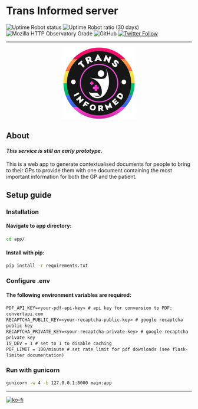# Trans Informed server

![Uptime Robot status](https://img.shields.io/uptimerobot/status/m793393353-5ef24de0db746db2e74fdfba) ![Uptime Robot ratio (30 days)](https://img.shields.io/uptimerobot/ratio/m793393353-5ef24de0db746db2e74fdfba) ![Mozilla HTTP Observatory Grade](https://img.shields.io/mozilla-observatory/grade/www.transinformed.co.uk?publish) ![GitHub](https://img.shields.io/github/license/beawitcht/transinformed-server) [![Twitter Follow](https://img.shields.io/twitter/follow/beawitcht?style=social)](https://www.twitter.com/beawitcht)
***

<p align="center">
    <img src="https://raw.githubusercontent.com/beawitcht/transinformed-server/main/app/static/images/logo.svg" width="200" alt="Trans Informed logo">
</p>

## About
#### ***This service is still an early prototype.***
This is a web app to generate contextualised documents for people to bring to their GPs to provide them with one document containing the most important information for both the GP and the patient.


## Setup guide

### Installation

#### Navigate to app directory:
```bash
cd app/
```
#### Install with pip:

```bash
pip install -r requirements.txt
```
### Configure .env
#### The following environment variables are required:
```
PDF_API_KEY=<your-pdf-api-key> # api key for conversion to PDF: convertapi.com
RECAPTCHA_PUBLIC_KEY=<your-recaptcha-public-key> # google recaptcha public key
RECAPTCHA_PRIVATE_KEY=<your-recaptcha-private-key> # google recaptcha private key
IS_DEV = 1 # set to 1 to disable caching
PDF_LIMIT = 100/minute # set rate limit for pdf downloads (see flask-limiter documentation)
```
### Run with gunicorn
```bash
gunicorn -w 4 -b 127.0.0.1:8000 main:app
```
***
[![ko-fi](https://ko-fi.com/img/githubbutton_sm.svg)](https://ko-fi.com/T6T7BLO3U)
